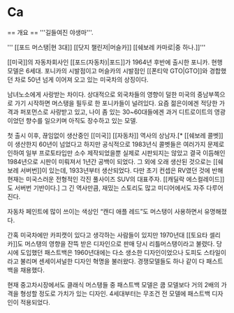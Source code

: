# Ca
== 개요 ==
'''길들여진 야생마'''.

''' [[포드 머스탱|현 3대]] [[닷지 챌린저|머슬카]] [[쉐보레 카마로|중 하나.]]'''

[[미국]]의 자동차회사인 [[포드(자동차)|포드]]가 1964년 후반에 출시한 포니카. 현행 모델은 6세대. 포니카의 시발점이고 머슬카의 시발점인 [[폰티악 GTO|GTO]]와 경합했던 차로 50년 넘게 이어져 오고 있는 미국차의 상징이다.

남녀노소에게 사랑받는 차이다. 상대적으로 외국차들의 영향이 덜한 미국의 중남부쪽으로 가기 시작하면 머스탱을 필두로 한 포니카들이 널려있다. 요즘 젊은이에겐 적당한 가격과 퍼포먼스로 사랑받고 있고, 나이 좀 있는 30~60대들에겐 과거 디트로이트의 영광이었던 향수를 일으키며 아직도 장수하고 있는 모델.

첫 출시 이후, 끊임없이 생산중인 [[미국]] [[자동차]] 역사의 상남자.[* [[쉐보레 콜벳]]이 생산한지 60년이 넘었다고 하지만 공식적으로 1983년식 콜벳들은 여러가지 문제로 인하여 일부 프로토타입만 소수 제작되었을뿐 실제로 시판되지는 않았고 결국 이듬해인 1984년으로 시판이 미뤄져서 1년간 공백이 되었다. 그 외에 오래 생산된 것으로는 [[쉐보레 서버번]]이 있는데, 1933년부터 생산되었다. 다만 초기 컨셉은 RV였던 것에 반해 현재는 미국스러운 전형적인 각진 풀사이즈 SUV의 대표주자. [[캐딜락 에스컬레이드]]도 서버번 기반이다.] 그 긴 역사만큼, 재밌는 스토리도 많고 미디어에서도 자주 다루어진다.

자동차 페인트에 많이 쓰이는 색상인 “캔디 애플 레드”도 머스탱이 사용하면서 유명해졌다.

간혹 미국차에만 카피캣이 있다고 생각하는 사람들이 있지만 1970년대 [[토요타 셀리카]]도 머스탱의 영향을 잔뜩 받은 디자인으로 판매 당시 리틀머스탱이라고 불렸다. 당시에 도입했던 패스트백은 1960년대에는 다소 생소한 디자인이었으나 도피도 스타일이라고 불리며 센세이셔널한 디자인 혁명을 불러왔다. 경쟁모델들도 하나 같이 다 패스트백을 채용했다.

현재 중고차시장에서도 클래식 머스탱들 중 패스트백 모델은 쿱 모델보다 거의 2배의 가격을 형성할 정도로 가치가 있는 디자인.  4세대부터는 무조건 전 모델에 패스트백 디자인이 적용되었다.



